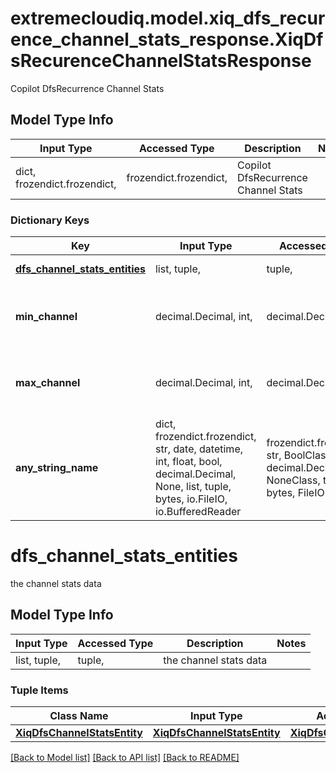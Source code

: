 # extremecloudiq.model.xiq_dfs_recurence_channel_stats_response.XiqDfsRecurenceChannelStatsResponse

Copilot DfsRecurrence Channel Stats

## Model Type Info
Input Type | Accessed Type | Description | Notes
------------ | ------------- | ------------- | -------------
dict, frozendict.frozendict,  | frozendict.frozendict,  | Copilot DfsRecurrence Channel Stats | 

### Dictionary Keys
Key | Input Type | Accessed Type | Description | Notes
------------ | ------------- | ------------- | ------------- | -------------
**[dfs_channel_stats_entities](#dfs_channel_stats_entities)** | list, tuple,  | tuple,  | the channel stats data | [optional] 
**min_channel** | decimal.Decimal, int,  | decimal.Decimal,  | The min channel | [optional] value must be a 32 bit integer
**max_channel** | decimal.Decimal, int,  | decimal.Decimal,  | The max channel | [optional] value must be a 32 bit integer
**any_string_name** | dict, frozendict.frozendict, str, date, datetime, int, float, bool, decimal.Decimal, None, list, tuple, bytes, io.FileIO, io.BufferedReader | frozendict.frozendict, str, BoolClass, decimal.Decimal, NoneClass, tuple, bytes, FileIO | any string name can be used but the value must be the correct type | [optional]

# dfs_channel_stats_entities

the channel stats data

## Model Type Info
Input Type | Accessed Type | Description | Notes
------------ | ------------- | ------------- | -------------
list, tuple,  | tuple,  | the channel stats data | 

### Tuple Items
Class Name | Input Type | Accessed Type | Description | Notes
------------- | ------------- | ------------- | ------------- | -------------
[**XiqDfsChannelStatsEntity**](XiqDfsChannelStatsEntity.md) | [**XiqDfsChannelStatsEntity**](XiqDfsChannelStatsEntity.md) | [**XiqDfsChannelStatsEntity**](XiqDfsChannelStatsEntity.md) |  | 

[[Back to Model list]](../../README.md#documentation-for-models) [[Back to API list]](../../README.md#documentation-for-api-endpoints) [[Back to README]](../../README.md)

